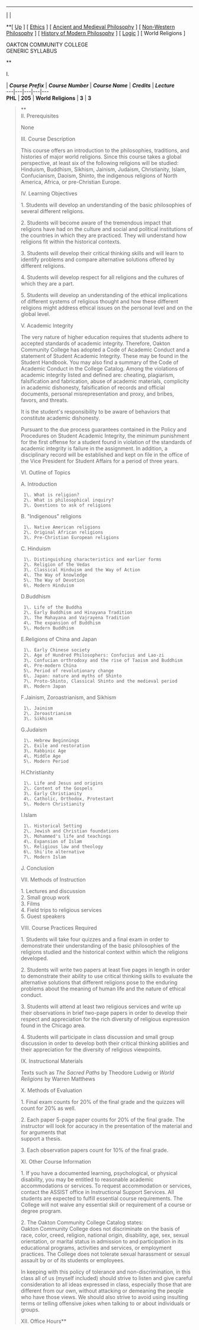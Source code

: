   
  
---  




| |

**[  [Up](GSPhil.htm) ] [ [Ethics](PHL106GS.HTM) ] [ [Ancient and Medieval
Philosophy](PHL230GS.HTM) ] [ [Non-Western Philosophy](PHL215GS.HTM) ] [
[History of Modern Philosophy](PHL231GS.HTM) ] [ [Logic](PHL105GS.HTM) ] [
World Religions ]  
  
  
  
OAKTON COMMUNITY COLLEGE  
GENERIC SYLLABUS  
  
**

I.

| _**Course Prefix**_ | _**Course Number**_ | _**Course Name**_ |
_**Credits**_ | _**Lecture**_  
---|---|---|---|---  
**PHL** | **205** | **World Religions** | **3** | **3**  
  
> > >  
>  
>  **  
>  II. Prerequisites  
>  
>  None  
>  
>  
>  
>  III. Course Description  
>  
>  This course offers an introduction to the philosophies, traditions, and
histories of major world religions. Since this course takes a global
perspective, at least six of the following religions will be studied:
Hinduism, Buddhism, Sikhism, Jainism, Judaism, Christianity, Islam,
Confucianism, Daoism, Shinto, the indigenous religions of North America,
Africa, or pre-Christian Europe.  
>  
>  
>  
>  
>  IV. Learning Objectives  
>  
>  
>  1\. Students will develop an understanding of the basic philosophies of
several different religions.  
>  
>  2\. Students will become aware of the tremendous impact that religions have
had on the culture and social and political institutions of the countries in
which they are practiced. They will understand how religions fit within the
historical contexts.  
>  
>  3\. Students will develop their critical thinking skills and will learn to
identify problems and compare alternative solutions offered by different
religions.  
>  
>  4\. Students will develop respect for all religions and the cultures of
which they are a part.  
>  
>  5\. Students will develop an understanding of the ethical implications of
different systems of religious thought and how these different religions might
address ethical issues on the personal level and on the global level.  
>  
>  
>  
>  
>  V. Academic Integrity  
>  
>  
>  
>  The very nature of higher education requires that students adhere to
accepted standards of academic integrity. Therefore, Oakton Community College
has adopted a Code of Academic Conduct and a statement of Student Academic
Integrity. These may be found in the Student Handbook. You may also find a
summary of the Code of Academic Conduct in the College Catalog. Among the
violations of academic integrity listed and defined are: cheating, plagiarism,
falsification and fabrication, abuse of academic materials, complicity in
academic dishonesty, falsification of records and official documents, personal
misrepresentation and proxy, and bribes,  
>  favors, and threats.  
>  
>  It is the student's responsibility to be aware of behaviors that constitute
academic dishonesty.  
>  
>  Pursuant to the due process guarantees contained in the Policy and
Procedures on Student Academic Integrity, the minimum punishment for the first
offense for a student found in violation of the standards of academic
integrity is failure in the assignment. In addition, a disciplinary record
will be established and kept on file in the office of the Vice President for
Student Affairs for a period of three years.  
>  
>  
>  
>  
>  VI. Outline of Topics  
>  
>  
>  
>  A. Introduction  
>  
>      1\. What is religion?  
>      2\. What is philosophical inquiry?  
>      3\. Questions to ask of religions  
>  
>  B. "Indigenous" religions  
>  
>      1\. Native American religions  
>      2\. Original African religions  
>      3\. Pre-Christian European religions  
>  
>  C. Hinduism  
>  
>      1\. Distinguishing characteristics and earlier forms  
>      2\. Religion of the Vedas  
>      3\. Classical Hinduism and the Way of Action  
>      4\. The Way of knowledge  
>      5\. The Way of Devotion  
>      6\. Modern Hinduism  
>  
>  D.Buddhism  
>  
>      1\. Life of the Buddha  
>      2\. Early Buddhism and Hinayana Tradition  
>      3\. The Mahayana and Vajrayena Tradition  
>      4\. The expansion of Buddhism  
>      5\. Modern Buddhism  
>  
>  E.Religions of China and Japan  
>  
>      1\. Early Chinese society  
>      2\. Age of Hundred Philosophers: Confucius and Lao-zi  
>      3\. Confucian orthrodoxy and the rise of Taoism and Buddhism  
>      4\. Pre-modern China  
>      5\. Period of revolutionary change  
>      6\. Japan: nature and myths of Shinto  
>      7\. Proto-Shinto, Classical Shinto and the medieval period  
>      8\. Modern Japan  
>  
>  F.Jainism, Zoroastrianism, and Sikhism  
>  
>      1\. Jainism  
>      2\. Zoroastrianism  
>      3\. Sikhism  
>  
>  G.Judaism  
>  
>      1\. Hebrew Beginnings  
>      2\. Exile and restoration  
>      3\. Rabbinic Age  
>      4\. Middle Age  
>      5\. Modern Period  
>  
>  H.Christianity  
>  
>      1\. Life and Jesus and origins  
>      2\. Content of the Gospels  
>      3\. Early Christianity  
>      4\. Catholic, Orthodox, Protestant  
>      5\. Modern Christianity  
>  
>  I.Islam  
>  
>      1\. Historical Setting  
>      2\. Jewish and Christian foundations  
>      3\. Mohammed's life and teachings  
>      4\. Expansion of Islam  
>      5\. Religious law and theology  
>      6\. Shi'ite alternative  
>      7\. Modern Islam  
>  
>  J. Conclusion  
>  
>  
>  
>  
>  
>  VII. Methods of Instruction  
>  
>  
>  
>  1\. Lectures and discussion  
>  2\. Small group work  
>  3\. Films  
>  4\. Field trips to religious services  
>  5\. Guest speakers  
>  
>  
>  
>  
>  
>  
>  VIII. Course Practices Required  
>  
>  
>  1\. Students will take four quizzes and a final exam in order to
demonstrate their understanding of the basic philosophies of the religions
studied and the historical context within which the religions developed.  
>  
>  2\. Students will write two papers at least five pages in length in order
to demonstrate their ability to use critical thinking skills to evaluate the
alternative solutions that    different religions pose to the enduring
problems about the meaning of human life and the nature of ethical conduct.  
>  
>  3\. Students will attend at least two religious services and write up their
observations in brief two-page papers in order to develop their respect and
appreciation for the    rich diversity of religious expression found in the
Chicago area.  
>  
>  4\. Students will participate in class discussion and small group
discussion in order to develop both their critical thinking abilities and
their appreciation for the diversity of religious viewpoints.  
>  
>  
>  
>  
>  IX. Instructional Materials  
>  
>  Texts such as _The Sacred Paths_ by Theodore Ludwig or _World Religions_ by
Warren Matthews  
>  
>  
>  
>  X. Methods of Evaluation  
>  
>  1\. Final exam counts for 20% of the final grade and the quizzes will count
for 20% as well.  
>  
>  2\. Each paper 5-page paper counts for 20% of the final grade. The
instructor will look for accuracy in the presentation of the material and for
arguments that  
>  support a thesis.  
>  
>  3\. Each observation papers count for 10% of the final grade.  
>  
>  
>  
>  XI. Other Course Information  
>  
>  
>  1\. If you have a documented learning, psychological, or physical
disability, you may be entitled to reasonable academic accommodations or
services. To request   accommodation or services, contact the ASSIST office in
Instructional Support Services. All students are expected to fulfill essential
course requirements. The College will not waive any essential skill or
requirement of a course or degree program.  
>  
>  
>  2\. The Oakton Community College Catalog states:  
>  Oakton Community College does not discriminate on the basis of race, color,
creed, religion, national origin, disability, age, sex, sexual orientation, or
marital status in admission to and participation in its educational programs,
activities and services, or employment practices. The College does not
tolerate sexual harassment or sexual assault by or of its students or
employees.  
>  
>  In keeping with this policy of tolerance and non-discrimination, in this
class all of us (myself included) should strive to listen and give careful
consideration to all ideas expressed in class, especially those that are
different from our own, without attacking or demeaning the people who have
those views. We should also strive to avoid using insulting terms or telling
offensive jokes when talking to or about individuals or groups.  
>  
>  
>  
>  XII. Office Hours**



